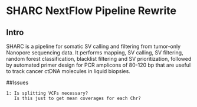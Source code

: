 # SHARC NextFlow Pipeline Rewrite

## Intro
SHARC is a pipeline for somatic SV calling and filtering from tumor-only Nanopore sequencing data. It performs mapping, SV calling, SV filtering, random forest classification, blacklist filtering and SV prioritization, followed by automated primer design for PCR amplicons of 80-120 bp that are useful to track cancer ctDNA molecules in liquid biopsies.

##Issues
```
1: Is splitting VCFs necessary?
   Is this just to get mean coverages for each Chr?
```
